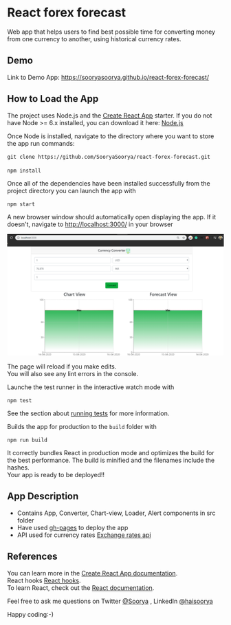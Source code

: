 # React forex forecast

Web app that helps users to find best possible time for converting money from one currency to another, using historical currency rates.<br />

## Demo
Link to Demo App: https://sooryasoorya.github.io/react-forex-forecast/

## How to Load the App

The project uses Node.js and the [Create React App](https://github.com/facebook/create-react-app) starter. If you do not have Node >= 6.x installed, you can download it here: [Node.js](https://nodejs.org/en/)

Once Node is installed, navigate to the directory where you want to store the app run commands:
```
git clone https://github.com/SooryaSoorya/react-forex-forecast.git

npm install
```
Once all of the dependencies have been installed successfully from the project directory you can launch the app with
```
npm start
```

A new browser window should automatically open displaying the app. If it doesn't, navigate to [http://localhost:3000/](http://localhost:3000/) in your browser

![Converter Screen](src/assets/images/converter-app.png "forex forecast")

The page will reload if you make edits.<br />
You will also see any lint errors in the console. <br/>

Launche the test runner in the interactive watch mode with <br />
```
npm test
```
See the section about [running tests](https://facebook.github.io/create-react-app/docs/running-tests) for more information.

Builds the app for production to the `build` folder with<br />
```
npm run build
```
It correctly bundles React in production mode and optimizes the build for the best performance.
The build is minified and the filenames include the hashes.<br />
Your app is ready to be deployed!!

## App Description

- Contains  App, Converter, Chart-view, Loader, Alert components in src folder
- Have used [gh-pages](https://github.com/tschaub/gh-pages) to deploy the app
- API used for currency rates [Exchange rates api](https://www.exchangeratesapi.io/)

## References

You can learn more in the [Create React App documentation](https://facebook.github.io/create-react-app/docs/getting-started).<br/>
React hooks [React hooks](https://reactjs.org/docs/hooks-intro.html). <br/>
To learn React, check out the [React documentation](https://reactjs.org/).

Feel free to ask me questions on Twitter [@Soorya](https://twitter.com/_soorya) , LinkedIn [@haisoorya](https://www.linkedin.com/in/haisoorya/) <br/>


Happy coding:-)
